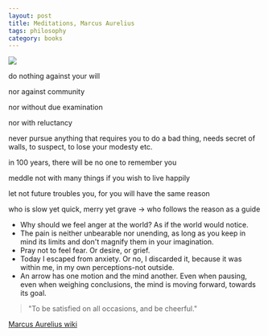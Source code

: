 ```yaml
---
layout: post
title: Meditations, Marcus Aurelius 
tags: philosophy
category: books 
---
```


![](https://upload.wikimedia.org/wikipedia/commons/thumb/3/33/L%27Image_et_le_Pouvoir_-_Buste_cuirass%C3%A9_de_Marc_Aur%C3%A8le_ag%C3%A9_-_3.jpg/450px-L%27Image_et_le_Pouvoir_-_Buste_cuirass%C3%A9_de_Marc_Aur%C3%A8le_ag%C3%A9_-_3.jpg)


do nothing against your will

nor against community

nor without due examination

nor with reluctancy 

never pursue anything that requires you to do a bad thing, needs secret of walls, to suspect, to lose your modesty etc. 

in 100 years, there will be no one to remember you 

meddle not with many things if you wish to live happily 

let not future troubles you, for you will have the same reason 

who is slow yet quick, merry yet grave -> who follows the reason as a guide 

- Why should we feel anger at the world? As if the world would notice.
- The pain is neither unbearable nor unending, as long as you keep in mind its limits and don't magnify them in your imagination.
- Pray not to feel fear. Or desire, or grief.
- Today I escaped from anxiety. Or no, I discarded it, because it was within me, in my own perceptions-not outside.
- An arrow has one motion and the mind another. Even when pausing, even when weighing conclusions, the mind is moving forward, towards its goal.

> "To be satisfied on all occasions, and be cheerful." 


[Marcus Aurelius wiki](https://en.wikipedia.org/wiki/Marcus_Aurelius)
